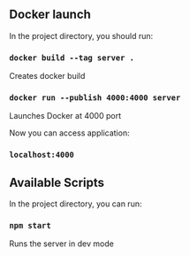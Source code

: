 ## Docker launch

In the project directory, you should run:

### `docker build --tag server .`

Creates docker build

### `docker run --publish 4000:4000 server`

Launches Docker at 4000 port

Now you can access application:

### `localhost:4000`

## Available Scripts

In the project directory, you can run:

### `npm start`

Runs the server in dev mode
